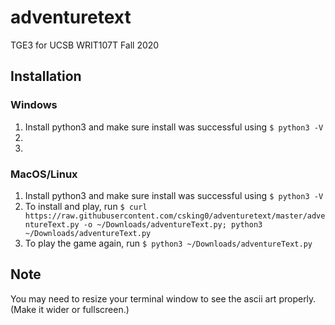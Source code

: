 # adventuretext

TGE3 for UCSB WRIT107T Fall 2020

## Installation

### Windows

1. Install python3 and make sure install was successful using `$ python3 -V`
2. 
3. 

### MacOS/Linux

1. Install python3 and make sure install was successful using `$ python3 -V`
2. To install and play, run `$ curl https://raw.githubusercontent.com/csking0/adventuretext/master/adventureText.py -o ~/Downloads/adventureText.py; python3 ~/Downloads/adventureText.py`
3. To play the game again, run `$ python3 ~/Downloads/adventureText.py`

## Note

You may need to resize your terminal window to see the ascii art properly. (Make it wider or fullscreen.)
